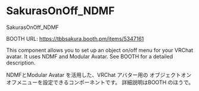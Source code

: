 # SakurasOnOff_NDMF
SakurasOnOff_NDMF

BOOTH URL: https://tbbsakura.booth.pm/items/5347161

This component allows you to set up an object on/off menu for your VRChat avatar.
It uses NDMF and Modular Avatar.
See BOOTH for a detailed description.

NDMFとModular Avatar を活用した、VRChat アバター用の
オブジェクトオンオフメニューを設定できるコンポーネントです。
詳細説明はBOOTH のほうで。
